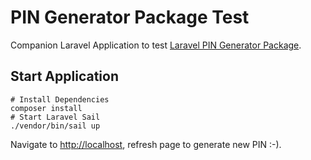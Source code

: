 # PIN Generator Package Test

Companion Laravel Application to test [Laravel PIN Generator Package](https://github.com/Faaizz/pin_generator_package).


## Start Application
```
# Install Dependencies
composer install
# Start Laravel Sail
./vendor/bin/sail up
```
Navigate to [http://localhost](http://localhost), refresh page to generate new PIN :-).
